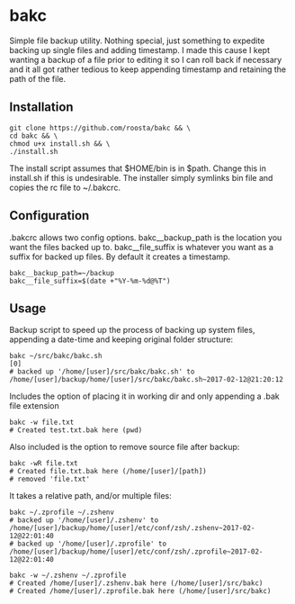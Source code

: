 # bakc
Simple file backup utility. Nothing special, just something to expedite backing up single files and adding timestamp.
I made this cause I kept wanting a backup of a file prior to editing it so I can roll back if necessary and it all got rather tedious to keep appending timestamp and retaining the path of the file.

## Installation
```shell
git clone https://github.com/roosta/bakc && \
cd bakc && \
chmod u+x install.sh && \
./install.sh
```

The install script assumes that $HOME/bin is in $path. Change this in install.sh if this is undesirable.
The installer simply symlinks bin file and copies the rc file to ~/.bakcrc.

## Configuration
.bakcrc allows two config options.
bakc__backup_path is the location you want the files backed up to.
bakc__file_suffix is whatever you want as a suffix for backed up files. By default it creates a timestamp.

```shell
bakc__backup_path=~/backup
bakc__file_suffix=$(date +"%Y-%m-%d@%T")
```

## Usage
Backup script to speed up the process of backing up system files, appending a date-time and keeping original folder structure:
```shell
bakc ~/src/bakc/bakc.sh                                                                                                                                 [0]
# backed up '/home/[user]/src/bakc/bakc.sh' to /home/[user]/backup/home/[user]/src/bakc/bakc.sh~2017-02-12@21:20:12
```

Includes the option of placing it in working dir and only appending a .bak file extension
```shell
bakc -w file.txt
# Created test.txt.bak here (pwd)
```

Also included is the option to remove source file after backup:
```shell
bakc -wR file.txt
# Created file.txt.bak here (/home/[user]/[path])
# removed 'file.txt'
```

It takes a relative path, and/or multiple files:
```shell
bakc ~/.zprofile ~/.zshenv
# backed up '/home/[user]/.zshenv' to /home/[user]/backup/home/[user]/etc/conf/zsh/.zshenv~2017-02-12@22:01:40
# backed up '/home/[user]/.zprofile' to /home/[user]/backup/home/[user]/etc/conf/zsh/.zprofile~2017-02-12@22:01:40

bakc -w ~/.zshenv ~/.zprofile
# Created /home/[user]/.zshenv.bak here (/home/[user]/src/bakc)
# Created /home/[user]/.zprofile.bak here (/home/[user]/src/bakc)
```
